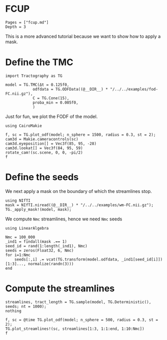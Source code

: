 # FCUP

```@contents
Pages = ["fcup.md"]
Depth = 3
```

This is a more advanced tutorial because we want to show how to apply a mask.


# Define the TMC

```@example FCUP
import Tractography as TG

model = TG.TMC(Δt = 0.125f0,
            odfdata = TG.ODFData((@__DIR__) * "/../../examples/fod-FC.nii.gz"),
            C = TG.Cone(15),
            proba_min = 0.005f0,
            )
```

Just for fun, we plot the FODF of the model.

```@example FCUP
using CairoMakie

f, sc = TG.plot_odf(model; n_sphere = 1500, radius = 0.3, st = 2);
cam3d = Makie.cameracontrols(sc)
cam3d.eyeposition[] = Vec3f(85, 95, -28)
cam3d.lookat[] = Vec3f(84, 95, 59)
rotate_cam!(sc.scene, 0, 0, -pi/2)
f
```

# Define the seeds

We next apply a mask on the boundary of which the streamlines stop.

```@example FCUP
using NIfTI
mask = NIfTI.niread((@__DIR__) * "/../../examples/wm-FC.nii.gz");
TG._apply_mask!(model, mask);
```

We compute `Nmc` streamlines, hence we need `Nmc` seeds

```@example FCUP
using LinearAlgebra

Nmc = 100_000
_ind1 = findall(mask .== 1)
seed_id = rand(1:length(_ind1), Nmc)
seeds = zeros(Float32, 6, Nmc)
for i=1:Nmc
    seeds[:,i] .= vcat(TG.transform(model.odfdata, _ind1[seed_id[i]])[1:3]..., normalize(randn(3)))
end
```

# Compute the streamlines

```@example FCUP
streamlines, tract_length = TG.sample(model, TG.Deterministic(), seeds; nt = 1000);
nothing
```

```@example FCUP
f, sc = @time TG.plot_odf(model; n_sphere = 500, radius = 0.3, st = 2);
TG.plot_streamlines!(sc, streamlines[1:3, 1:1:end, 1:10:Nmc])
f
```